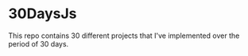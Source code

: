 # 30DaysJs
This repo contains 30 different projects that I've implemented over the period of 30 days.

